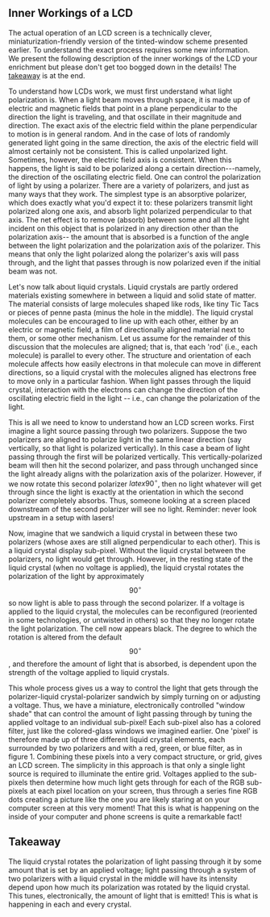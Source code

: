 ## Inner Workings of a LCD
The actual operation of an LCD screen is a technically clever, miniaturization-friendly version of the tinted-window scheme presented earlier. To understand the exact process requires some new information. We present the following description of the inner workings of the LCD your enrichment but please don't get too bogged down in the details! The [takeaway](#takeaway) is at the end.


To understand how LCDs work, we must first understand what light polarization is. When a light beam moves through space, it is made up of electric and magnetic fields that point in a plane perpendicular to the direction the light is traveling, and that oscillate in their magnitude and direction. The exact axis of the electric field within the plane perpendicular to motion is in general random. And in the case of lots of randomly generated light going in the same direction, the axis of the electric field will almost certainly not be consistent. This is called unpolarized light. Sometimes, however, the electric field axis is consistent. When this happens, the light is said to be polarized along a certain direction---namely, the direction of the oscillating electric field. One can control the polarization of light by using a polarizer. There are a variety of polarizers, and just as many ways that they work. The simplest type is an absorptive polarizer, which does exactly what you'd expect it to: these polarizers transmit light polarized along one axis, and absorb light polarized perpendicular to that axis. The net effect is to remove (absorb) between some and all the light incident on this object that is polarized in any direction other than the polarization axis-- the amount that is absorbed is a function of the angle between the light polarization and the polarization axis of the polarizer. This means that only the light polarized along the polarizer's axis will pass through, and the light that passes through is now polarized even if the initial beam was not.

Let's now talk about liquid crystals. Liquid crystals are partly ordered materials existing somewhere in between a liquid and solid state of matter. The material consists of large molecules shaped like rods, like tiny Tic Tacs or pieces of penne pasta (minus the hole in the middle). The liquid crystal molecules can be encouraged to line up with each other, either by an electric or magnetic field, a film of directionally aligned material next to them, or some other mechanism. Let us assume for the remainder of this discussion that the molecules are aligned; that is, that each 'rod' (i.e., each molecule) is parallel to every other. The structure and orientation of each molecule affects how easily electrons in that molecule can move in different directions, so a liquid crystal with the molecules aligned has electrons free to move only in a particular fashion. When light passes through the liquid crystal, interaction with the electrons can change the direction of the oscillating electric field in the light -- i.e., can change the polarization of the light.

This is all we need to know to understand how an LCD screen works. First imagine a light source passing through two polarizers. Suppose the two polarizers are aligned to polarize light in the same linear direction (say vertically, so that light is polarized vertically). In this case a beam of light passing through the first will be polarized vertically. This vertically-polarized beam will then hit the second polarizer, and pass through unchanged since the light already aligns with the polarization axis of the polarizer. However, if we now rotate this second polarizer $latex 90^{\circ}$, then no light whatever will get through since the light is exactly at the orientation in which the second polarizer completely absorbs. Thus, someone looking at a screen placed downstream of the second polarizer will see no light. Reminder: never look upstream in a setup with lasers!

Now, imagine that we sandwich a liquid crystal in between these two polarizers (whose axes are still aligned perpendicular to each other). This is a liquid crystal display sub-pixel. Without the liquid crystal between the polarizers, no light would get through. However, in the resting state of the liquid crystal (when no voltage is applied), the liquid crystal rotates the polarization of the light by approximately $$90^\circ$$ so now light is able to pass through the second polarizer. If a voltage is applied to the liquid crystal, the molecules can be reconfigured (reoriented in some technologies, or untwisted in others) so that they no longer rotate the light polarization. The cell now appears black. The degree to which the rotation is altered from the default $$90^\circ$$, and therefore the amount of light that is absorbed, is dependent upon the strength of the voltage applied to liquid crystals.

This whole process gives us a way to control the light that gets through the polarizer-liquid crystal-polarizer sandwich by simply turning on or adjusting a voltage. Thus, we have a miniature, electronically controlled "window shade" that can control the amount of light passing through by tuning the applied voltage to an individual sub-pixel! Each sub-pixel also has a colored filter, just like the colored-glass windows we imagined earlier. One 'pixel' is therefore made up of three different liquid crystal elements, each surrounded by two polarizers and with a red, green, or blue filter, as in figure 1. Combining these pixels into a very compact structure, or grid, gives an LCD screen. The simplicity in this approach is that only a single light source is required to illuminate the entire grid. Voltages applied to the sub-pixels then determine how much light gets through for each of the RGB sub-pixels at each pixel location on your screen, thus through a series fine RGB dots creating a picture like the one you are likely staring at on your computer screen at this very moment! That this is what is happening on the inside of your computer and phone screens is quite a remarkable fact!

## Takeaway

The liquid crystal rotates the polarization of light passing through it by some amount that is set by an applied voltage; light passing through a system of two polarizers with a liquid crystal in the middle will have its intensity depend upon how much its polarization was rotated by the liquid crystal. This tunes, electronically, the amount of light that is emitted! This is what is happening in each and every crystal. 